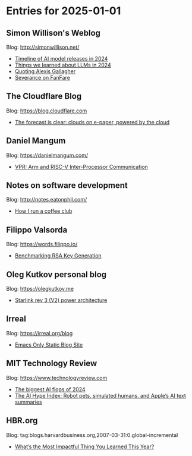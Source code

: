 # Entries for 2025-01-01
## Simon Willison's Weblog 
Blog: http://simonwillison.net/ 

- [Timeline of AI model releases in 2024](https://simonwillison.net/2024/Dec/31/2024-ai-releases/#atom-everything)
- [Things we learned about LLMs in 2024](https://simonwillison.net/2024/Dec/31/llms-in-2024/#atom-everything)
- [Quoting Alexis Gallagher](https://simonwillison.net/2024/Dec/31/alexis-gallagher/#atom-everything)
- [Severance on FanFare](https://simonwillison.net/2024/Dec/30/severance-on-fanfare/#atom-everything)
##  The Cloudflare Blog  
Blog: https://blog.cloudflare.com 

- [The forecast is clear: clouds on e-paper, powered by the cloud](https://blog.cloudflare.com/the-forecast-is-clear-clouds-on-e-paper-powered-by-the-cloud/)
## Daniel Mangum 
Blog: https://danielmangum.com/ 

- [VPR: Arm and RISC-V Inter-Processor Communication](https://danielmangum.com/posts/vpr-arm-risc-v-inter-processor/)
## Notes on software development 
Blog: http://notes.eatonphil.com/ 

- [How I run a coffee club](http://notes.eatonphil.com/2024-12-31-how-i-run-a-coffee-club.html)
## Filippo Valsorda 
Blog: https://words.filippo.io/ 

- [Benchmarking RSA Key Generation](https://words.filippo.io/dispatches/rsa-keygen-bench/)
## Oleg Kutkov personal blog 
Blog: https://olegkutkov.me 

- [Starlink rev 3 (V2) power architecture](https://olegkutkov.me/2024/12/31/starlink-rev-3-v2-power-architecture/)
## Irreal 
Blog: https://irreal.org/blog 

- [Emacs Only Static Blog Site](https://irreal.org/blog/?p=12684)
## MIT Technology Review 
Blog: https://www.technologyreview.com 

- [The biggest AI flops of 2024](https://www.technologyreview.com/2024/12/31/1109612/biggest-worst-ai-artificial-intelligence-flops-fails-2024/)
- [The AI Hype Index: Robot pets, simulated humans, and Apple’s AI text summaries](https://www.technologyreview.com/2024/12/31/1108640/ai-hype-index-apple-google-deepmind-openai-meta/)
## HBR.org 
Blog: tag:blogs.harvardbusiness.org,2007-03-31:0.global-incremental 

- [What’s the Most Impactful Thing You Learned This Year?](https://hbr.org/2024/12/whats-the-most-impactful-thing-you-learned-this-year)